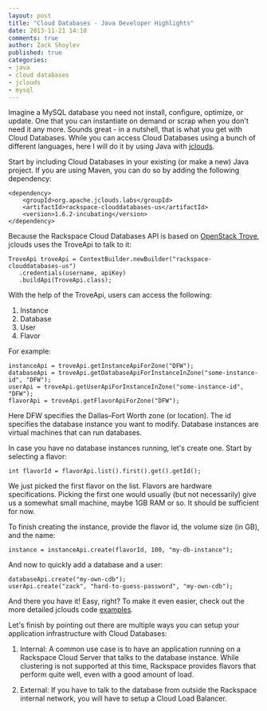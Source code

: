 ```yaml
---
layout: post
title: "Cloud Databases - Java Developer Highlights"
date: 2013-11-21 14:10
comments: true
author: Zack Shoylev
published: true
categories:
- java
- cloud databases
- jclouds
- mysql
---
```


Imagine a MySQL database you need not install, configure, optimize, or update.
One that you can instantiate on demand or scrap when you don't need it any
more. Sounds great - in a nutshell, that is what you get with Cloud Databases.
While you can access Cloud Databases using a bunch of different languages,
here I will do it by using Java with [jclouds](http://jclouds.apache.org/start/what-is-jclouds/).

<!-- more -->

Start by including Cloud Databases in your existing (or make a new) Java
project. If you are using Maven, you can do so by adding the following dependency:

    <dependency>
        <groupId>org.apache.jclouds.labs</groupId>
        <artifactId>rackspace-clouddatabases-us</artifactId>
        <version>1.6.2-incubating</version>
    </dependency>

Because the Rackspace Cloud Databases API is based on
[OpenStack Trove](https://wiki.openstack.org/wiki/Trove), jclouds uses the
TroveApi to talk to it:

    TroveApi troveApi = ContextBuilder.newBuilder("rackspace-clouddatabases-us")
       .credentials(username, apiKey)
       .buildApi(TroveApi.class);

With the help of the TroveApi, users can access the following:

1. Instance
1. Database
1. User
1. Flavor

For example:

    instanceApi = troveApi.getInstanceApiForZone("DFW");
    databaseApi = troveApi.getDatabaseApiForInstanceInZone("some-instance-id", "DFW");
    userApi = troveApi.getUserApiForInstanceInZone("some-instance-id", "DFW");
    flavorApi = troveApi.getFlavorApiForZone("DFW");

Here DFW specifies the Dallas–Fort Worth zone (or location). The id specifies
the database instance you want to modify. Database instances are virtual
machines that can run databases.

In case you have no database instances running, let's create one. Start by
selecting a flavor:

    int flavorId = flavorApi.list().first().get().getId();

We just picked the first flavor on the list. Flavors are hardware
specifications. Picking the first one would usually (but not necessarily)
give us a somewhat small machine, maybe 1GB RAM or so. It should be
sufficient for now.

To finish creating the instance, provide the flavor id, the volume size
(in GB), and the name:

    instance = instanceApi.create(flavorId, 100, "my-db-instance");

And now to quickly add a database and a user:

    databaseApi.create("my-own-cdb");
    userApi.create("zack", "hard-to-guess-password", "my-own-cdb");

And there you have it! Easy, right? To make it even easier, check out the
more detailed jclouds code [examples](https://github.com/jclouds/jclouds-examples/tree/master/rackspace).

Let's finish by pointing out there are multiple ways you can setup your
application infrastructure with Cloud Databases:

1. Internal: A common use case is to have an application running on a
Rackspace Cloud Server that talks to the database instance. While clustering
is not supported at this time, Rackspace provides flavors that perform quite
well, even with a good amount of load.

2. External: If you have to talk to the database from outside the Rackspace
internal network, you will have to setup a Cloud Load Balancer.
